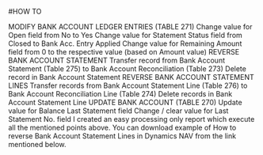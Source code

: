 #HOW TO

MODIFY BANK ACCOUNT LEDGER ENTRIES (TABLE 271)
Change value for Open field from No to Yes
Change value for Statement Status field from Closed to Bank Acc. Entry Applied
Change value for Remaining Amount field from 0 to the respective value (based on Amount value)
REVERSE BANK ACCOUNT STATEMENT
Transfer record from Bank Account Statement (Table 275) to Bank Account Reconciliation (Table 273)
Delete record in Bank Account Statement
REVERSE BANK ACCOUNT STATEMENT LINES
Transfer records from Bank Account Statement Line (Table 276) to Bank Account Reconciliation Line (Table 274)
Delete records in Bank Account Statement Line
UPDATE BANK ACCOUNT (TABLE 270)
Update value for Balance Last Statement field
Change / clear value for Last Statement No. field
I created an easy processing only report which execute all the mentioned points above. You can download example of How to reverse Bank Account Statement Lines in Dynamics NAV from the link mentioned below.
